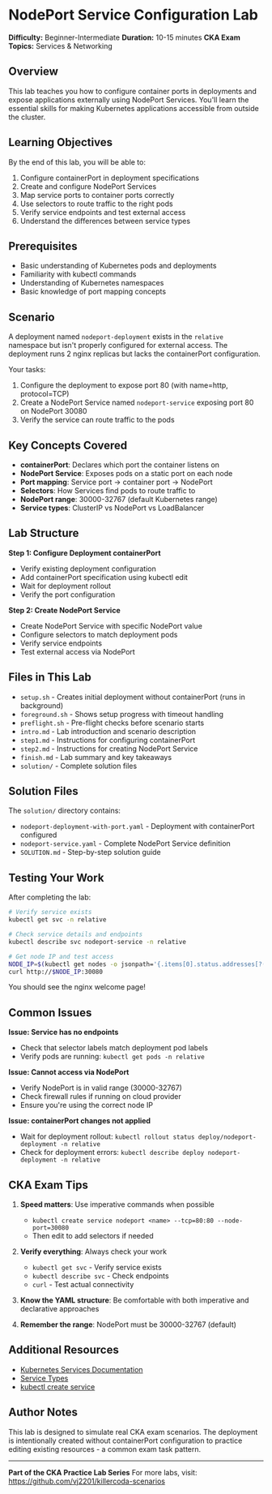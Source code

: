 # NodePort Service Configuration Lab

**Difficulty:** Beginner-Intermediate
**Duration:** 10-15 minutes
**CKA Exam Topics:** Services & Networking

## Overview

This lab teaches you how to configure container ports in deployments and expose applications externally using NodePort Services. You'll learn the essential skills for making Kubernetes applications accessible from outside the cluster.

## Learning Objectives

By the end of this lab, you will be able to:

1. Configure containerPort in deployment specifications
2. Create and configure NodePort Services
3. Map service ports to container ports correctly
4. Use selectors to route traffic to the right pods
5. Verify service endpoints and test external access
6. Understand the differences between service types

## Prerequisites

- Basic understanding of Kubernetes pods and deployments
- Familiarity with kubectl commands
- Understanding of Kubernetes namespaces
- Basic knowledge of port mapping concepts

## Scenario

A deployment named `nodeport-deployment` exists in the `relative` namespace but isn't properly configured for external access. The deployment runs 2 nginx replicas but lacks the containerPort configuration.

Your tasks:
1. Configure the deployment to expose port 80 (with name=http, protocol=TCP)
2. Create a NodePort Service named `nodeport-service` exposing port 80 on NodePort 30080
3. Verify the service can route traffic to the pods

## Key Concepts Covered

- **containerPort**: Declares which port the container listens on
- **NodePort Service**: Exposes pods on a static port on each node
- **Port mapping**: Service port → container port → NodePort
- **Selectors**: How Services find pods to route traffic to
- **NodePort range**: 30000-32767 (default Kubernetes range)
- **Service types**: ClusterIP vs NodePort vs LoadBalancer

## Lab Structure

**Step 1: Configure Deployment containerPort**
- Verify existing deployment configuration
- Add containerPort specification using kubectl edit
- Wait for deployment rollout
- Verify the port configuration

**Step 2: Create NodePort Service**
- Create NodePort Service with specific NodePort value
- Configure selectors to match deployment pods
- Verify service endpoints
- Test external access via NodePort

## Files in This Lab

- `setup.sh` - Creates initial deployment without containerPort (runs in background)
- `foreground.sh` - Shows setup progress with timeout handling
- `preflight.sh` - Pre-flight checks before scenario starts
- `intro.md` - Lab introduction and scenario description
- `step1.md` - Instructions for configuring containerPort
- `step2.md` - Instructions for creating NodePort Service
- `finish.md` - Lab summary and key takeaways
- `solution/` - Complete solution files

## Solution Files

The `solution/` directory contains:
- `nodeport-deployment-with-port.yaml` - Deployment with containerPort configured
- `nodeport-service.yaml` - Complete NodePort Service definition
- `SOLUTION.md` - Step-by-step solution guide

## Testing Your Work

After completing the lab:

```bash
# Verify service exists
kubectl get svc -n relative

# Check service details and endpoints
kubectl describe svc nodeport-service -n relative

# Get node IP and test access
NODE_IP=$(kubectl get nodes -o jsonpath='{.items[0].status.addresses[?(@.type=="InternalIP")].address}')
curl http://$NODE_IP:30080
```

You should see the nginx welcome page!

## Common Issues

**Issue: Service has no endpoints**
- Check that selector labels match deployment pod labels
- Verify pods are running: `kubectl get pods -n relative`

**Issue: Cannot access via NodePort**
- Verify NodePort is in valid range (30000-32767)
- Check firewall rules if running on cloud provider
- Ensure you're using the correct node IP

**Issue: containerPort changes not applied**
- Wait for deployment rollout: `kubectl rollout status deploy/nodeport-deployment -n relative`
- Check for deployment errors: `kubectl describe deploy nodeport-deployment -n relative`

## CKA Exam Tips

1. **Speed matters**: Use imperative commands when possible
   - `kubectl create service nodeport <name> --tcp=80:80 --node-port=30080`
   - Then edit to add selectors if needed

2. **Verify everything**: Always check your work
   - `kubectl get svc` - Verify service exists
   - `kubectl describe svc` - Check endpoints
   - `curl` - Test actual connectivity

3. **Know the YAML structure**: Be comfortable with both imperative and declarative approaches

4. **Remember the range**: NodePort must be 30000-32767 (default)

## Additional Resources

- [Kubernetes Services Documentation](https://kubernetes.io/docs/concepts/services-networking/service/)
- [Service Types](https://kubernetes.io/docs/concepts/services-networking/service/#publishing-services-service-types)
- [kubectl create service](https://kubernetes.io/docs/reference/kubectl/generated/kubectl_create/kubectl_create_service/)

## Author Notes

This lab is designed to simulate real CKA exam scenarios. The deployment is intentionally created without containerPort configuration to practice editing existing resources - a common exam task pattern.

---

**Part of the CKA Practice Lab Series**
For more labs, visit: https://github.com/vj2201/killercoda-scenarios
